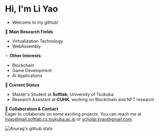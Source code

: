 <!---
BH3GEI/BH3GEI is a ✨ special ✨ repository because its `README.md` (this file) appears on your GitHub profile.
You can click the Preview link to take a look at your changes.
--->

# Hi, I'm Li Yao

- Welcome to my github!

👀 **Main Research Fields**  
- Virtualization Technology  
- WebAssembly  

✨ **Other Interests**  
- Blockchain  
- Game Development  
- AI Applications  

🌱 **Current Status**  
- Master's Student at **Softlab**, University of Tsukuba  
- Research Assistant at **CUHK**, working on Blockchain and NFT research  

💞️ **Collaboration & Contact**  
Eager to collaborate on some exciting projects. 
You can reach me at [liyao@mail.softlab.cs.tsukuba.ac.jp](mailto:liyao@mail.softlab.cs.tsukuba.ac.jp) or [scholar.liyao@gmail.com](mailto:scholar.liyao@gmail.com).  


![Anurag's github stats](https://github-readme-stats.vercel.app/api?username=BH3GEI&count_private=true&hide=contribs,prs,issues)
